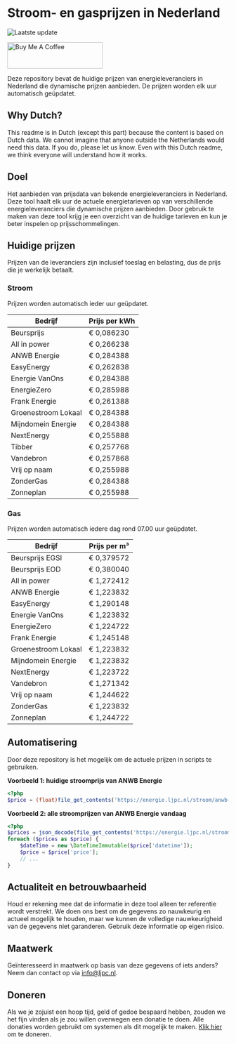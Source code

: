# Stroom- en gasprijzen in Nederland

![Laatste update](https://img.shields.io/badge/laatste%20update-2024--08--20%2003%3A00%20CET-brightgreen)

<a href="https://www.buymeacoffee.com/Lars-" target="_blank"><img src="https://cdn.buymeacoffee.com/buttons/v2/default-orange.png" alt="Buy Me A Coffee" height="60" style="height: 60px !important;width: 217px !important;" ></a>

Deze repository bevat de huidige prijzen van energieleveranciers in Nederland die dynamische prijzen aanbieden. De prijzen worden elk uur automatisch geüpdatet.

## Why Dutch?

This readme is in Dutch (except this part) because the content is based on Dutch data. We cannot imagine that anyone outside the Netherlands would need this data. If you do, please let us know. Even with this Dutch readme, we think
everyone will understand how it works.

## Doel

Het aanbieden van prijsdata van bekende energieleveranciers in Nederland. Deze tool haalt elk uur de actuele energietarieven op van verschillende energieleveranciers die dynamische prijzen aanbieden. Door gebruik te maken van deze tool
krijg je een overzicht van de huidige tarieven en kun je beter inspelen op prijsschommelingen.

## Huidige prijzen

Prijzen van de leveranciers zijn inclusief toeslag en belasting, dus de prijs die je werkelijk betaalt.

### Stroom

Prijzen worden automatisch ieder uur geüpdatet.

 Bedrijf | Prijs per kWh 
---------|---------------
Beursprijs | € 0,086230
All in power | € 0,266238
ANWB Energie | € 0,284388
EasyEnergy | € 0,262838
Energie VanOns | € 0,284388
EnergieZero | € 0,285988
Frank Energie | € 0,261388
Groenestroom Lokaal | € 0,284388
Mijndomein Energie | € 0,284388
NextEnergy | € 0,255888
Tibber | € 0,257768
Vandebron | € 0,257868
Vrij op naam | € 0,255988
ZonderGas | € 0,284388
Zonneplan | € 0,255988


### Gas

Prijzen worden automatisch iedere dag rond 07.00 uur geüpdatet.

 Bedrijf | Prijs per m³ 
---------|--------------
Beursprijs EGSI | € 0,379572
Beursprijs EOD | € 0,380040
All in power | € 1,272412
ANWB Energie | € 1,223832
EasyEnergy | € 1,290148
Energie VanOns | € 1,223832
EnergieZero | € 1,224722
Frank Energie | € 1,245148
Groenestroom Lokaal | € 1,223832
Mijndomein Energie | € 1,223832
NextEnergy | € 1,223722
Vandebron | € 1,271342
Vrij op naam | € 1,244622
ZonderGas | € 1,223832
Zonneplan | € 1,244722


## Automatisering

Door deze repository is het mogelijk om de actuele prijzen in scripts te gebruiken.

**Voorbeeld 1: huidige stroomprijs van ANWB Energie**

```php
<?php
$price = (float)file_get_contents('https://energie.ljpc.nl/stroom/anwb-energie-nu.txt');

```

**Voorbeeld 2: alle stroomprijzen van ANWB Energie vandaag**

```php
<?php
$prices = json_decode(file_get_contents('https://energie.ljpc.nl/stroom/all-in-power-vandaag.json'),true);
foreach ($prices as $price) {
    $dateTime = new \DateTimeImmutable($price['datetime']);
    $price = $price['price'];
    // ...
}
```

## Actualiteit en betrouwbaarheid

Houd er rekening mee dat de informatie in deze tool alleen ter referentie wordt verstrekt. We doen ons best om de gegevens zo nauwkeurig en actueel mogelijk te houden, maar we kunnen de volledige nauwkeurigheid van de gegevens niet
garanderen. Gebruik deze informatie op eigen risico.

## Maatwerk

Geïnteresseerd in maatwerk op basis van deze gegevens of iets anders? Neem dan contact op
via [info@ljpc.nl](mailto:info@ljpc.nl?subject=Energie%20prijzen).

## Doneren

Als we je zojuist een hoop tijd, geld of gedoe bespaard hebben, zouden we het fijn vinden als je zou willen overwegen een
donatie te doen. Alle donaties worden gebruikt om systemen als dit mogelijk te
maken. [Klik hier](https://www.buymeacoffee.com/Lars-) om te doneren.
